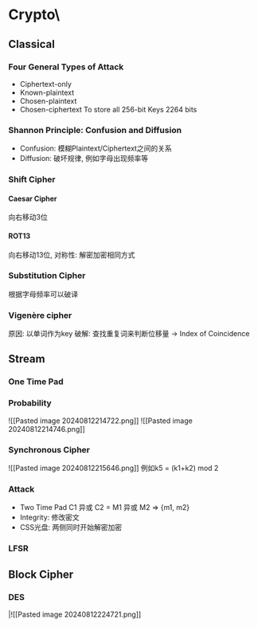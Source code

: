 # Crypto\
## Classical
### Four General Types of Attack
- Ciphertext-only
- Known-plaintext
- Chosen-plaintext
- Chosen-ciphertext
To store all 256-bit Keys 2264 bits

### Shannon Principle:  Confusion and Diffusion

- Confusion: 模糊Plaintext/Ciphertext之间的关系
- Diffusion: 破坏规律, 例如字母出现频率等
### Shift Cipher
#### Caesar Cipher
向右移动3位
#### ROT13
向右移动13位, 对称性: 解密加密相同方式

### Substitution Cipher
根据字母频率可以破译

### Vigenère cipher
原因: 以单词作为key
破解: 查找重复词来判断位移量 -> Index of Coincidence

## Stream
### One Time Pad
### Probability
![[Pasted image 20240812214722.png]]
![[Pasted image 20240812214746.png]]
### Synchronous Cipher
![[Pasted image 20240812215646.png]]
例如k5 = (k1+k2) mod 2

### Attack
- Two Time Pad
C1 异或 C2 = M1 异或 M2 => {m1, m2}
- Integrity: 修改密文
- CSS光盘: 两侧同时开始解密加密

### LFSR
## Block Cipher
### DES 
|![[Pasted image 20240812224721.png]]